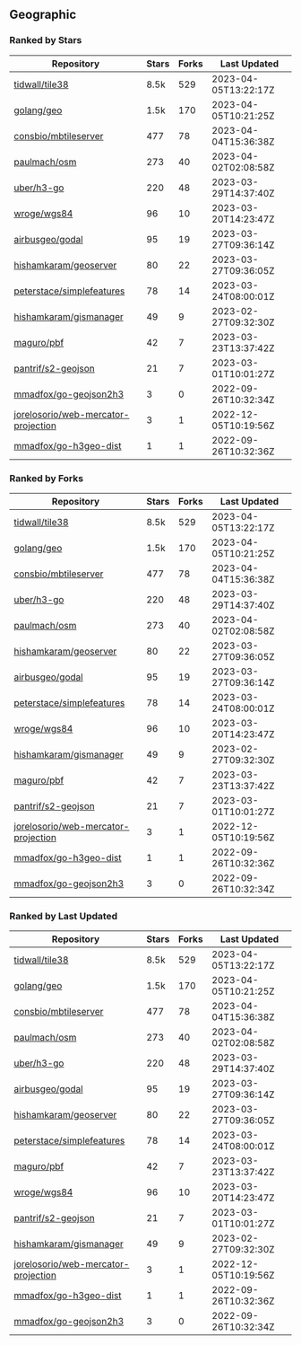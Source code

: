 ## Geographic

### Ranked by Stars

| Repository | Stars | Forks | Last Updated |
|------------|-------|-------|--------------|
| [tidwall/tile38](https://github.com/tidwall/tile38) | 8.5k | 529 | 2023-04-05T13:22:17Z |
| [golang/geo](https://github.com/golang/geo) | 1.5k | 170 | 2023-04-05T10:21:25Z |
| [consbio/mbtileserver](https://github.com/consbio/mbtileserver) | 477 | 78 | 2023-04-04T15:36:38Z |
| [paulmach/osm](https://github.com/paulmach/osm) | 273 | 40 | 2023-04-02T02:08:58Z |
| [uber/h3-go](https://github.com/uber/h3-go) | 220 | 48 | 2023-03-29T14:37:40Z |
| [wroge/wgs84](https://github.com/wroge/wgs84) | 96 | 10 | 2023-03-20T14:23:47Z |
| [airbusgeo/godal](https://github.com/airbusgeo/godal) | 95 | 19 | 2023-03-27T09:36:14Z |
| [hishamkaram/geoserver](https://github.com/hishamkaram/geoserver) | 80 | 22 | 2023-03-27T09:36:05Z |
| [peterstace/simplefeatures](https://github.com/peterstace/simplefeatures) | 78 | 14 | 2023-03-24T08:00:01Z |
| [hishamkaram/gismanager](https://github.com/hishamkaram/gismanager) | 49 | 9 | 2023-02-27T09:32:30Z |
| [maguro/pbf](https://github.com/maguro/pbf) | 42 | 7 | 2023-03-23T13:37:42Z |
| [pantrif/s2-geojson](https://github.com/pantrif/s2-geojson) | 21 | 7 | 2023-03-01T10:01:27Z |
| [mmadfox/go-geojson2h3](https://github.com/mmadfox/go-geojson2h3) | 3 | 0 | 2022-09-26T10:32:34Z |
| [jorelosorio/web-mercator-projection](https://github.com/jorelosorio/web-mercator-projection) | 3 | 1 | 2022-12-05T10:19:56Z |
| [mmadfox/go-h3geo-dist](https://github.com/mmadfox/go-h3geo-dist) | 1 | 1 | 2022-09-26T10:32:36Z |

### Ranked by Forks

| Repository | Stars | Forks | Last Updated |
|------------|-------|-------|--------------|
| [tidwall/tile38](https://github.com/tidwall/tile38) | 8.5k | 529 | 2023-04-05T13:22:17Z |
| [golang/geo](https://github.com/golang/geo) | 1.5k | 170 | 2023-04-05T10:21:25Z |
| [consbio/mbtileserver](https://github.com/consbio/mbtileserver) | 477 | 78 | 2023-04-04T15:36:38Z |
| [uber/h3-go](https://github.com/uber/h3-go) | 220 | 48 | 2023-03-29T14:37:40Z |
| [paulmach/osm](https://github.com/paulmach/osm) | 273 | 40 | 2023-04-02T02:08:58Z |
| [hishamkaram/geoserver](https://github.com/hishamkaram/geoserver) | 80 | 22 | 2023-03-27T09:36:05Z |
| [airbusgeo/godal](https://github.com/airbusgeo/godal) | 95 | 19 | 2023-03-27T09:36:14Z |
| [peterstace/simplefeatures](https://github.com/peterstace/simplefeatures) | 78 | 14 | 2023-03-24T08:00:01Z |
| [wroge/wgs84](https://github.com/wroge/wgs84) | 96 | 10 | 2023-03-20T14:23:47Z |
| [hishamkaram/gismanager](https://github.com/hishamkaram/gismanager) | 49 | 9 | 2023-02-27T09:32:30Z |
| [maguro/pbf](https://github.com/maguro/pbf) | 42 | 7 | 2023-03-23T13:37:42Z |
| [pantrif/s2-geojson](https://github.com/pantrif/s2-geojson) | 21 | 7 | 2023-03-01T10:01:27Z |
| [jorelosorio/web-mercator-projection](https://github.com/jorelosorio/web-mercator-projection) | 3 | 1 | 2022-12-05T10:19:56Z |
| [mmadfox/go-h3geo-dist](https://github.com/mmadfox/go-h3geo-dist) | 1 | 1 | 2022-09-26T10:32:36Z |
| [mmadfox/go-geojson2h3](https://github.com/mmadfox/go-geojson2h3) | 3 | 0 | 2022-09-26T10:32:34Z |

### Ranked by Last Updated

| Repository | Stars | Forks | Last Updated |
|------------|-------|-------|--------------|
| [tidwall/tile38](https://github.com/tidwall/tile38) | 8.5k | 529 | 2023-04-05T13:22:17Z |
| [golang/geo](https://github.com/golang/geo) | 1.5k | 170 | 2023-04-05T10:21:25Z |
| [consbio/mbtileserver](https://github.com/consbio/mbtileserver) | 477 | 78 | 2023-04-04T15:36:38Z |
| [paulmach/osm](https://github.com/paulmach/osm) | 273 | 40 | 2023-04-02T02:08:58Z |
| [uber/h3-go](https://github.com/uber/h3-go) | 220 | 48 | 2023-03-29T14:37:40Z |
| [airbusgeo/godal](https://github.com/airbusgeo/godal) | 95 | 19 | 2023-03-27T09:36:14Z |
| [hishamkaram/geoserver](https://github.com/hishamkaram/geoserver) | 80 | 22 | 2023-03-27T09:36:05Z |
| [peterstace/simplefeatures](https://github.com/peterstace/simplefeatures) | 78 | 14 | 2023-03-24T08:00:01Z |
| [maguro/pbf](https://github.com/maguro/pbf) | 42 | 7 | 2023-03-23T13:37:42Z |
| [wroge/wgs84](https://github.com/wroge/wgs84) | 96 | 10 | 2023-03-20T14:23:47Z |
| [pantrif/s2-geojson](https://github.com/pantrif/s2-geojson) | 21 | 7 | 2023-03-01T10:01:27Z |
| [hishamkaram/gismanager](https://github.com/hishamkaram/gismanager) | 49 | 9 | 2023-02-27T09:32:30Z |
| [jorelosorio/web-mercator-projection](https://github.com/jorelosorio/web-mercator-projection) | 3 | 1 | 2022-12-05T10:19:56Z |
| [mmadfox/go-h3geo-dist](https://github.com/mmadfox/go-h3geo-dist) | 1 | 1 | 2022-09-26T10:32:36Z |
| [mmadfox/go-geojson2h3](https://github.com/mmadfox/go-geojson2h3) | 3 | 0 | 2022-09-26T10:32:34Z |

